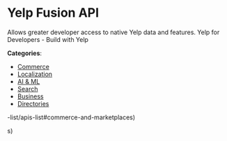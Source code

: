 # Yelp Fusion API


Allows greater developer access to native Yelp data and features.  Yelp for Developers - Build with Yelp



**Categories**:
- [Commerce](https://github.com/apis-list/apis-list#commerce)
- [Localization](https://github.com/apis-list/apis-list#localization)
- [AI & ML](https://github.com/apis-list/apis-list#ai-and-ml)
- [Search](https://github.com/apis-list/apis-list#search)
- [Business](https://github.com/apis-list/apis-list#business)
- [Directories](https://github.com/apis-list/apis-list#directories)



-list/apis-list#commerce-and-marketplaces)



s)



